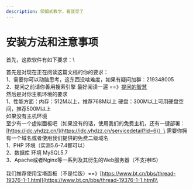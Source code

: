 ```yaml
---
description: 保姆式教学，看就完了
---
```


# 安装方法和注意事项

首先，这款软件有如下要求：\


首先是对现在正在阅读这篇文档的你的要求：\
1、需要你可以动脑思考，这东西没啥难度，如果有疑问加群：219348005\
2、提问之前请你善用搜索引擎 最好阅读一遍 ==》[提问的智慧](../../ti-wen-de-zhi-hui.md)\
然后是对你主机环境的要求\
1、性能方面：内存：512M以上，推荐768M以上   硬盘：300M以上可用硬盘空间，推荐500M以上\
如果没有主机环境\
至少有一个虚拟面板吧（如果没有的话，使用我们的免费主机，还有一键部署：[https://idc.yhdzz.cn/](https://idc.yhdzz.cn/servicedetail?id=6)）\
需要你拥有一个域名或者使用我们提供的免费二级域名\
1、PHP 环境（实测5.6-7.4都可以）\
2、数据库 环境 MySQL5.7\
3、Apache或者Nginx等一系列及其衍生的Web服务器（不支持IIS）\
\
我们推荐使用宝塔面板（不是恰饭）==》[https://www.bt.cn/bbs/thread-19376-1-1.html](https://www.bt.cn/bbs/thread-19376-1-1.html)\


